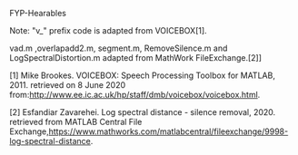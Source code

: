 FYP-Hearables

Note: "v_" prefix code is adapted from VOICEBOX[1].

vad.m ,overlapadd2.m, segment.m, RemoveSilence.m and LogSpectralDistortion.m adapted from MathWork FileExchange.[2]]

[1] Mike Brookes.  VOICEBOX: Speech Processing Toolbox for MATLAB, 2011.  retrieved on 8 June 2020 from:http://www.ee.ic.ac.uk/hp/staff/dmb/voicebox/voicebox.html.

[2] Esfandiar Zavarehei. Log spectral distance - silence removal, 2020. retrieved from MATLAB Central File  Exchange,https://www.mathworks.com/matlabcentral/fileexchange/9998-log-spectral-distance.
